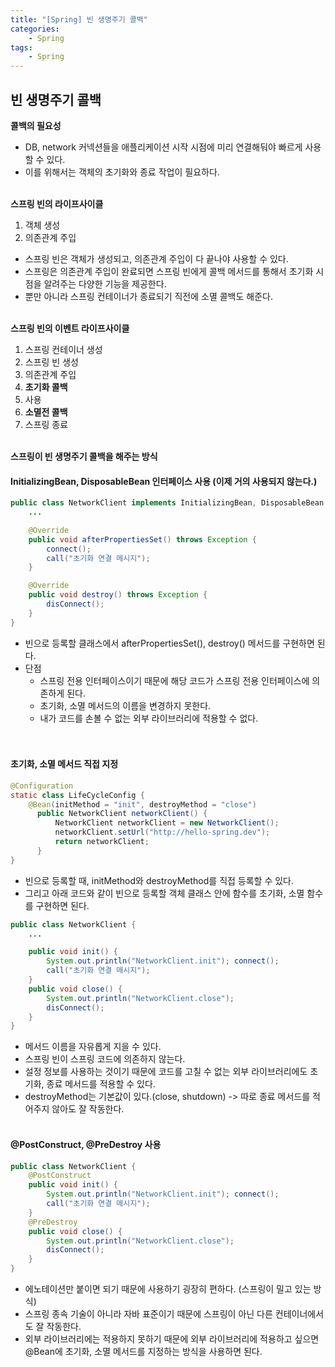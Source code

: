 ```yaml
---
title: "[Spring] 빈 생명주기 콜백"
categories: 
    - Spring
tags:
    - Spring
---
```


## **빈 생명주기 콜백** <br>

**콜백의 필요성** <br>
* DB, network 커넥션들을 애플리케이션 시작 시점에 미리 연결해둬야 빠르게 사용할 수 있다.
* 이를 위해서는 객체의 초기화와 종료 작업이 필요하다. <br><br>

**스프링 빈의 라이프사이클** <br>
1. 객체 생성
2. 의존관계 주입

* 스프링 빈은 객체가 생성되고, 의존관계 주입이 다 끝나야 사용할 수 있다.
* 스프링은 의존관계 주입이 완료되면 스프링 빈에게 콜백 메서드를 통해서 초기화 시점을 알려주는 다양한 기능을 제공한다.
* 뿐만 아니라 스프링 컨테이너가 종료되기 직전에 소멸 콜백도 해준다. <br><br>

**스프링 빈의 이벤트 라이프사이클** <br>
1. 스프링 컨테이너 생성
2. 스프링 빈 생성
3. 의존관계 주입
4. **초기화 콜백**
5. 사용
6. **소멸전 콜백**
7. 스프링 종료 <br><br>

**스프링이 빈 생명주기 콜백을 해주는 방식**<br>
#### InitializingBean, DisposableBean 인터페이스 사용 (이제 거의 사용되지 않는다.) <br>

~~~java
public class NetworkClient implements InitializingBean, DisposableBean {
    ...

    @Override
    public void afterPropertiesSet() throws Exception {
        connect();
        call("초기화 연결 메시지");
    }

    @Override
    public void destroy() throws Exception {
        disConnect();
    }
}
~~~

* 빈으로 등록할 클래스에서 afterPropertiesSet(), destroy() 메서드를 구현하면 된다.
* 단점
    * 스프링 전용 인터페이스이기 때문에 해당 코드가 스프링 전용 인터페이스에 의존하게 된다.
    * 초기화, 소멸 메서드의 이름을 변경하지 못한다.
    * 내가 코드를 손볼 수 없는 외부 라이브러리에 적용할 수 없다. <br><br><br>

#### 초기화, 소멸 메서드 직접 지정 <br>

~~~java
@Configuration
static class LifeCycleConfig {
    @Bean(initMethod = "init", destroyMethod = "close")
      public NetworkClient networkClient() {
          NetworkClient networkClient = new NetworkClient();
          networkClient.setUrl("http://hello-spring.dev");
          return networkClient;
      } 
}
~~~

* 빈으로 등록할 때, initMethod와 destroyMethod를 직접 등록할 수 있다.
* 그리고 아래 코드와 같이 빈으로 등록할 객체 클래스 안에 함수를 초기화, 소멸 함수를 구현하면 된다. <br>

~~~java
public class NetworkClient {
    ...

    public void init() { 
        System.out.println("NetworkClient.init"); connect();
        call("초기화 연결 메시지");
    }
    public void close() {
        System.out.println("NetworkClient.close");
        disConnect();
    }
}
~~~

* 메서드 이름을 자유롭게 지을 수 있다.
* 스프링 빈이 스프링 코드에 의존하지 않는다.
* 설정 정보를 사용하는 것이기 때문에 코드를 고칠 수 없는 외부 라이브러리에도 초기화, 종료 메서드를 적용할 수 있다. 
* destroyMethod는 기본값이 있다.(close, shutdown) -> 따로 종료 메서드를 적어주지 않아도 잘 작동한다.<br><br>

#### @PostConstruct, @PreDestroy 사용 <br>

~~~java
public class NetworkClient {
    @PostConstruct
    public void init() {
        System.out.println("NetworkClient.init"); connect();
        call("초기화 연결 메시지");
    }
    @PreDestroy
    public void close() {
        System.out.println("NetworkClient.close");
        disConnect();
    }
}
~~~

* 에노테이션만 붙이면 되기 때문에 사용하기 굉장히 편하다. (스프링이 밀고 있는 방식)
* 스프링 종속 기술이 아니라 자바 표준이기 때문에 스프링이 아닌 다른 컨테이너에서도 잘 작동한다.
* 외부 라이브러리에는 적용하지 못하기 때문에 외부 라이브러리에 적용하고 싶으면 @Bean에 초기화, 소멸 메서드를 지정하는 방식을 사용하면 된다. <br><br>





